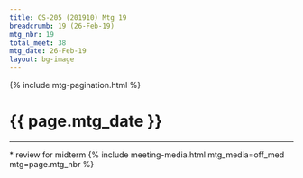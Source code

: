 ```yaml
---
title: CS-205 (201910) Mtg 19
breadcrumb: 19 (26-Feb-19)
mtg_nbr: 19
total_meet: 38
mtg_date: 26-Feb-19
layout: bg-image
---
```

{% include mtg-pagination.html %}
<h1 class="text-center">{{ page.mtg_date }}</h1>
<hr />
* review for midterm
{% include meeting-media.html mtg_media=off_med mtg=page.mtg_nbr %}
